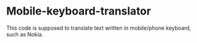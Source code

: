 # Mobile-keyboard-translator

This code is supposed to translate text written in mobile/phone keyboard, such as Nokia.
